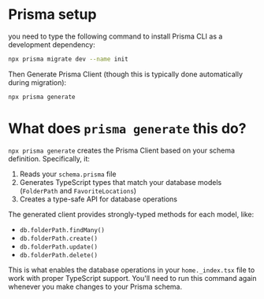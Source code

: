# Prisma setup

you need to type the following command to install Prisma CLI as a development dependency:

```bash
npx prisma migrate dev --name init
```
Then Generate Prisma Client (though this is typically done automatically during migration):

```bash
npx prisma generate
```

# What does `prisma generate` this do?

`npx prisma generate` creates the Prisma Client based on your schema definition. Specifically, it:

1. Reads your `schema.prisma` file
2. Generates TypeScript types that match your database models (`FolderPath` and `FavoriteLocations`)
3. Creates a type-safe API for database operations

The generated client provides strongly-typed methods for each model, like:
- `db.folderPath.findMany()`
- `db.folderPath.create()`
- `db.folderPath.update()`
- `db.folderPath.delete()`

This is what enables the database operations in your `home._index.tsx` file to work with proper TypeScript support. You'll need to run this command again whenever you make changes to your Prisma schema.
